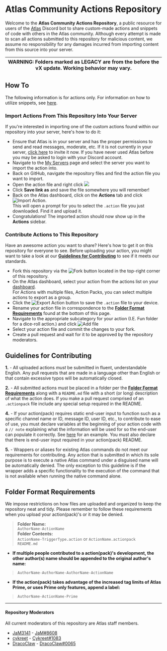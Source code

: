 # Atlas Community Actions Repository
Welcome to the **Atlas Community Actions Repository**, a public resource for users of the [Atlas](https://atlas.bot) Discord bot to share custom-made actions and snippets of code with others in the Atlas community. Although every attempt is made to scan all actions submitted to this repository for malicious content, we assume no responsibility for any damages incurred from importing content from this source into your server.

| WARNING: Folders marked as LEGACY are from the before the vX update. Working behavior may vary. |
| --- |

## How To
The following information is for actions only. For information on how to utilize snippets, see [here](https://github.com/sylo-digital/community-actions/tree/master/Snippets#what-are-snippets).

### Import Actions From This Repository Into Your Server
If you're interested in importing one of the custom actions found within our repository into your server, here's how to do it:
* Ensure that Atlas is in your server and has the proper permissions to send and read messages, moderate, etc. If it is not currently in your server, [click here](https://atlas.bot/get) to invite it now. If you have never used Atlas before you may be asked to login with your Discord account.
* Navigate to the [My Servers](https://atlas.bot/guilds) page and select the server you want to import the action into.
* Back on GitHub, navigate the repository files and find the action file you want to import.
* Open the action file and right click [![](https://micro.sylo.digital/f/0wUEjK.png)](https://www.youtube.com/watch?v=q5Dj5G1kaqI "It's Raw!")
* Click **Save link as** and save the file somewhere you will remember!
* Back on the Atlas dashboard, click on the **Actions** tab and click ![Import Action](https://micro.sylo.digital/f/VvL4FU.png).  
  This will open a prompt for you to select the `.action` file you just downloaded. Find it and upload it.
* Congratulations! The imported action should now show up in the **Actions** sidebar.

### Contribute Actions to This Repository

Have an awesome action you want to share? Here's how to get it on this repository for everyone to see. Before uploading your action, you might want to take a look at our **[Guidelines for Contributing](https://github.com/sylo-digital/community-actions#guidelines-for-contributing)** to see if it meets our standards.
* Fork this repository via the ![Fork](https://micro.sylo.digital/f/7Vdn7l.png) button located in the top-right corner of this repository.
* On the Atlas dashboard, select your action from the actions list on your [dashboard](https://atlas.bot/).  
  For Actions with multiple files, Action Packs, you can select multiple actions to export as a group.
* Click the ![Export Action](https://micro.sylo.digital/f/VxTrhm.png) button to save the `.action` file to your device.
* Rename your action file in correspondence to the **[Folder Format Requirements](https://github.com/sylo-digital/community-actions#folder-format-requirements)** found at the bottom of this page.
* Navigate to the appropriate subcategory for your action (I.E. Fun folder for a dice-roll action.) and click ![Add file](https://micro.sylo.digital/f/kX8Krb.png)
* Select your action file and commit the changes to your fork.
* Create a pull request and wait for it to be approved by the repository moderators.

## Guidelines for Contributing
**1.** - All uploaded actions  _must_  be submitted in fluent, understandable English. Any pull requests that are made in a language other than English or that contain excessive typos will be automatically closed.

**2.** - All submitted actions must be placed in a folder per the **[Folder Format Requirements](https://github.com/sylo-digital/community-actions#folder-format-requirements)** along with a `README.md` file with a short (or long) description of what the action does. If you make a pull request comprised of an `.actionpack` file include any special setup required in the README.

**4.** - If your action(pack) requires static end-user input to function such as a specific channel name or ID, message ID, user ID, etc., to contribute to ease of use, you must declare variables at the beginning of your action code with a `// note` explaining what the information will be used for so the end-user can populate it correctly. See [here](https://micro.sylo.digital/f/8XW4l3) for an example. You must also declare that there is end-user input required in your action(pack) README.

**5.** - Wrappers or aliases for existing Atlas commands do not meet our requirements for contributing. Any action that is submitted in which its sole purpose is to execute a native Atlas command under a disguised name will be automatically denied. The only exception to this guideline is if the wrapper adds a specific functionality to the execution of the command that is not available when running the native command alone.

## Folder Format Requirements
We impose restrictions on how files are uploaded and organized to keep the repository neat and tidy. Please remember to follow these requirements when you upload your action(pack)'s or it may be denied.

>**Folder Name:**    
>`AuthorName-ActionName`    
>**Folder Contents:**    
>`ActionName-TriggerType.action`
or
>`ActionName.actionpack`  
>`README.md`

* **If multiple people contributed to a action(pack)'s development, the other author(s) name should be appended to the original author's name:**
>`AuthorName-AuthorName-AuthorName-ActionName`
* **If the action(pack) takes advantage of the increased tag limits of Atlas Prime, or uses Prime only features, append a label:**
>`AuthorName-ActionName-Prime`
-----
#### Repository Moderators
All current moderators of this repository are Atlas staff members.
* [JaM3141](https://github.com/JaM3141) - [JaM#8608](https://discord.com/users/204045630836834305)
* [cykreet](https://github.com/cykreet) - [Cykreet#1083](https://discord.com/users/723483880291827732)
* [DracoClaw](https://github.com/DracoClaw) - [DracoClaw#0065](https://discord.com/users/341680387979870219)

